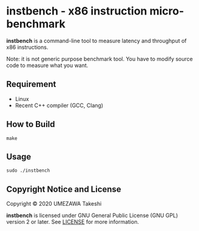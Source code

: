 # instbench - x86 instruction micro-benchmark

**instbench** is a command-line tool to measure latency and throughput of x86 instructions.

Note: it is not generic purpose benchmark tool. You have to modify source code to measure what you want.


## Requirement

- Linux
- Recent C++ compiler (GCC, Clang)


## How to Build

`make`


## Usage

`sudo ./instbench`


## Copyright Notice and License

Copyright &copy; 2020 UMEZAWA Takeshi

**instbench** is licensed under GNU General Public License (GNU GPL) version 2 or later. See [LICENSE](LICENSE) for more information.
